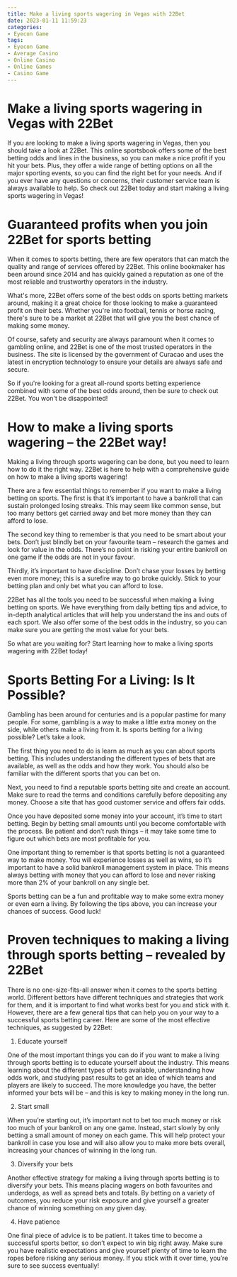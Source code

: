 ```yaml
---
title: Make a living sports wagering in Vegas with 22Bet 
date: 2023-01-11 11:59:23
categories:
- Eyecon Game
tags:
- Eyecon Game
- Average Casino
- Online Casino
- Online Games
- Casino Game
---
```



#  Make a living sports wagering in Vegas with 22Bet 

If you are looking to make a living sports wagering in Vegas, then you should take a look at 22Bet. This online sportsbook offers some of the best betting odds and lines in the business, so you can make a nice profit if you hit your bets. Plus, they offer a wide range of betting options on all the major sporting events, so you can find the right bet for your needs. And if you ever have any questions or concerns, their customer service team is always available to help. So check out 22Bet today and start making a living sports wagering in Vegas!

#  Guaranteed profits when you join 22Bet for sports betting 

When it comes to sports betting, there are few operators that can match the quality and range of services offered by 22Bet. This online bookmaker has been around since 2014 and has quickly gained a reputation as one of the most reliable and trustworthy operators in the industry.

What's more, 22Bet offers some of the best odds on sports betting markets around, making it a great choice for those looking to make a guaranteed profit on their bets. Whether you're into football, tennis or horse racing, there's sure to be a market at 22Bet that will give you the best chance of making some money.

Of course, safety and security are always paramount when it comes to gambling online, and 22Bet is one of the most trusted operators in the business. The site is licensed by the government of Curacao and uses the latest in encryption technology to ensure your details are always safe and secure.

So if you're looking for a great all-round sports betting experience combined with some of the best odds around, then be sure to check out 22Bet. You won't be disappointed!

#  How to make a living sports wagering – the 22Bet way! 

Making a living through sports wagering can be done, but you need to learn how to do it the right way. 22Bet is here to help with a comprehensive guide on how to make a living sports wagering!

There are a few essential things to remember if you want to make a living betting on sports. The first is that it’s important to have a bankroll that can sustain prolonged losing streaks. This may seem like common sense, but too many bettors get carried away and bet more money than they can afford to lose.

The second key thing to remember is that you need to be smart about your bets. Don’t just blindly bet on your favourite team – research the games and look for value in the odds. There’s no point in risking your entire bankroll on one game if the odds are not in your favour.

Thirdly, it’s important to have discipline. Don’t chase your losses by betting even more money; this is a surefire way to go broke quickly. Stick to your betting plan and only bet what you can afford to lose.

22Bet has all the tools you need to be successful when making a living betting on sports. We have everything from daily betting tips and advice, to in-depth analytical articles that will help you understand the ins and outs of each sport. We also offer some of the best odds in the industry, so you can make sure you are getting the most value for your bets.

So what are you waiting for? Start learning how to make a living sports wagering with 22Bet today!

#  Sports Betting For a Living: Is It Possible? 

Gambling has been around for centuries and is a popular pastime for many people. For some, gambling is a way to make a little extra money on the side, while others make a living from it. Is sports betting for a living possible? Let’s take a look.

The first thing you need to do is learn as much as you can about sports betting. This includes understanding the different types of bets that are available, as well as the odds and how they work. You should also be familiar with the different sports that you can bet on.

Next, you need to find a reputable sports betting site and create an account. Make sure to read the terms and conditions carefully before depositing any money. Choose a site that has good customer service and offers fair odds.

Once you have deposited some money into your account, it’s time to start betting. Begin by betting small amounts until you become comfortable with the process. Be patient and don’t rush things – it may take some time to figure out which bets are most profitable for you.

One important thing to remember is that sports betting is not a guaranteed way to make money. You will experience losses as well as wins, so it’s important to have a solid bankroll management system in place. This means always betting with money that you can afford to lose and never risking more than 2% of your bankroll on any single bet.

Sports betting can be a fun and profitable way to make some extra money or even earn a living. By following the tips above, you can increase your chances of success. Good luck!

#  Proven techniques to making a living through sports betting – revealed by 22Bet

There is no one-size-fits-all answer when it comes to the sports betting world. Different bettors have different techniques and strategies that work for them, and it is important to find what works best for you and stick with it. However, there are a few general tips that can help you on your way to a successful sports betting career. Here are some of the most effective techniques, as suggested by 22Bet:

1) Educate yourself

One of the most important things you can do if you want to make a living through sports betting is to educate yourself about the industry. This means learning about the different types of bets available, understanding how odds work, and studying past results to get an idea of which teams and players are likely to succeed. The more knowledge you have, the better informed your bets will be – and this is key to making money in the long run.

2) Start small

When you’re starting out, it’s important not to bet too much money or risk too much of your bankroll on any one game. Instead, start slowly by only betting a small amount of money on each game. This will help protect your bankroll in case you lose and will also allow you to make more bets overall, increasing your chances of winning in the long run.

3) Diversify your bets

Another effective strategy for making a living through sports betting is to diversify your bets. This means placing wagers on both favourites and underdogs, as well as spread bets and totals. By betting on a variety of outcomes, you reduce your risk exposure and give yourself a greater chance of winning something on any given day.

4) Have patience

One final piece of advice is to be patient. It takes time to become a successful sports bettor, so don’t expect to win big right away. Make sure you have realistic expectations and give yourself plenty of time to learn the ropes before risking any serious money. If you stick with it over time, you’re sure to see success eventually!
